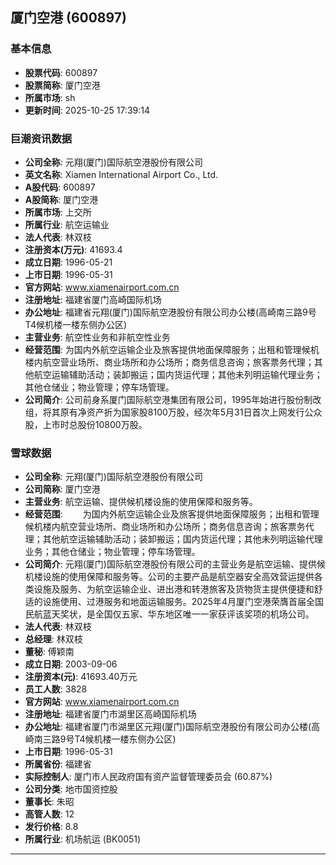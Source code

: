## 厦门空港 (600897)

### 基本信息

- **股票代码**: 600897
- **股票简称**: 厦门空港
- **所属市场**: sh
- **更新时间**: 2025-10-25 17:39:14

### 巨潮资讯数据

- **公司全称**: 元翔(厦门)国际航空港股份有限公司
- **英文名称**: Xiamen International Airport Co., Ltd.
- **A股代码**: 600897
- **A股简称**: 厦门空港
- **所属市场**: 上交所
- **所属行业**: 航空运输业
- **法人代表**: 林双枝
- **注册资本(万元)**: 41693.4
- **成立日期**: 1996-05-21
- **上市日期**: 1996-05-31
- **官方网站**: www.xiamenairport.com.cn
- **注册地址**: 福建省厦门高崎国际机场
- **办公地址**: 福建省元翔(厦门)国际航空港股份有限公司办公楼(高崎南三路9号T4候机楼一楼东侧办公区)
- **主营业务**: 航空性业务和非航空性业务
- **经营范围**: 为国内外航空运输企业及旅客提供地面保障服务；出租和管理候机楼内航空营业场所、商业场所和办公场所；商务信息咨询；旅客票务代理；其他航空运输辅助活动；装卸搬运；国内货运代理；其他未列明运输代理业务；其他仓储业；物业管理；停车场管理。
- **公司简介**: 公司前身系厦门国际航空港集团有限公司，1995年始进行股份制改组，将其原有净资产折为国家股8100万股，经次年5月31日首次上网发行公众股，上市时总股份10800万股。

### 雪球数据

- **公司全称**: 元翔(厦门)国际航空港股份有限公司
- **公司简称**: 厦门空港
- **主营业务**: 航空运输、提供候机楼设施的使用保障和服务等。
- **经营范围**: 　　为国内外航空运输企业及旅客提供地面保障服务；出租和管理候机楼内航空营业场所、商业场所和办公场所；商务信息咨询；旅客票务代理；其他航空运输辅助活动；装卸搬运；国内货运代理；其他未列明运输代理业务；其他仓储业；物业管理；停车场管理。
- **公司简介**: 元翔(厦门)国际航空港股份有限公司的主营业务是航空运输、提供候机楼设施的使用保障和服务等。公司的主要产品是航空器安全高效营运提供各类设施及服务、为航空运输企业、进出港和转港旅客及货物货主提供便捷和舒适的设施使用、过港服务和地面运输服务。2025年4月厦门空港荣膺首届全国民航蓝天奖状，是全国仅五家、华东地区唯一一家获评该奖项的机场公司。
- **法人代表**: 林双枝
- **总经理**: 林双枝
- **董秘**: 傅颖南
- **成立日期**: 2003-09-06
- **注册资本(元)**: 41693.40万元
- **员工人数**: 3828
- **官方网站**: www.xiamenairport.com.cn
- **注册地址**: 福建省厦门市湖里区高崎国际机场
- **办公地址**: 福建省厦门市湖里区元翔(厦门)国际航空港股份有限公司办公楼(高崎南三路9号T4候机楼一楼东侧办公区)
- **上市日期**: 1996-05-31
- **所属省份**: 福建省
- **实际控制人**: 厦门市人民政府国有资产监督管理委员会 (60.87%)
- **公司分类**: 地市国资控股
- **董事长**: 朱昭
- **高管人数**: 12
- **发行价格**: 8.8
- **所属行业**: 机场航运 (BK0051)

---